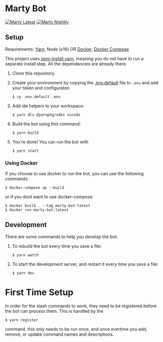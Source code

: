 # Marty Bot

[![Marty Latest](https://github.com/msawatzky75/discord-bot-js/actions/workflows/latest.yml/badge.svg?branch=master)](https://github.com/msawatzky75/discord-bot-js/actions/workflows/latest.yml)
[![Marty Nightly](https://github.com/msawatzky75/discord-bot-js/actions/workflows/nightly.yml/badge.svg?branch=dev)](https://github.com/msawatzky75/discord-bot-js/actions/workflows/nightly.yml)

## Setup

Requirements: [Yarn](https://yarnpkg.com/lang/en/docs/install/), Node (v16)
OR [Docker](https://docs.docker.com/get-docker/), [Docker Compose](https://docs.docker.com/compose/install/)

This project uses [zero-install yarn](https://yarnpkg.com/features/zero-installs), meaning you do
not have to run a separate install step. All the dependancies are already there.

1. Clone this repository.

1. Create your environment by copying the [.env.default](.env.default) file to `.env`
   and add your token and configuraton

   ```
   $ cp .env.default .env
   ```

1. Add ide helpers to your workspace:

   ```
   $ yarn dlx @yarnpkg/sdks vscode
   ```

1. Build the bot using this command:

   ```
   $ yarn build
   ```

1. You're done! You can run the bot with

   ```
   $ yarn start
   ```

### Using Docker

If you choose to use docker to run the bot, you can use the following commands:

```
$ docker-compose up --build
```

or if you dont want to use docker-compose:

```
$ docker build . --tag marty-bot:latest
$ docker run marty-bot:latest
```

## Development

There are some commands to help you develop the bot:

1. To rebuild the bot every time you save a file:

   ```
   $ yarn watch
   ```

1. To start the development server, and restart it every time you save a file:

   ```
   $ yarn dev
   ```

# First Time Setup

In order for the slash commands to work, they need to be registered before
the bot can process them. This is handled by the

```
$ yarn register
```

command. this only needs to be run once, and once evertime you add, remove,
or update command names and descriptions.
